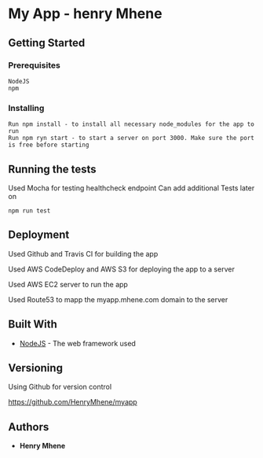 # My App - henry Mhene

## Getting Started

### Prerequisites

```
NodeJS
npm
```

### Installing
```
Run npm install - to install all necessary node_modules for the app to run
Run npm ryn start - to start a server on port 3000. Make sure the port is free before starting
```
## Running the tests

Used Mocha for testing healthcheck endpoint
Can add additional Tests later on
```
npm run test
```

## Deployment

Used Github and Travis CI for building the app 

Used AWS CodeDeploy and AWS S3 for deploying the app to a server 

Used AWS EC2 server to run the app

Used Route53 to mapp the myapp.mhene.com domain to the server

## Built With

* [NodeJS](https://nodejs.org/en/) - The web framework used

## Versioning

Using Github for version control

https://github.com/HenryMhene/myapp

## Authors

* **Henry Mhene**

